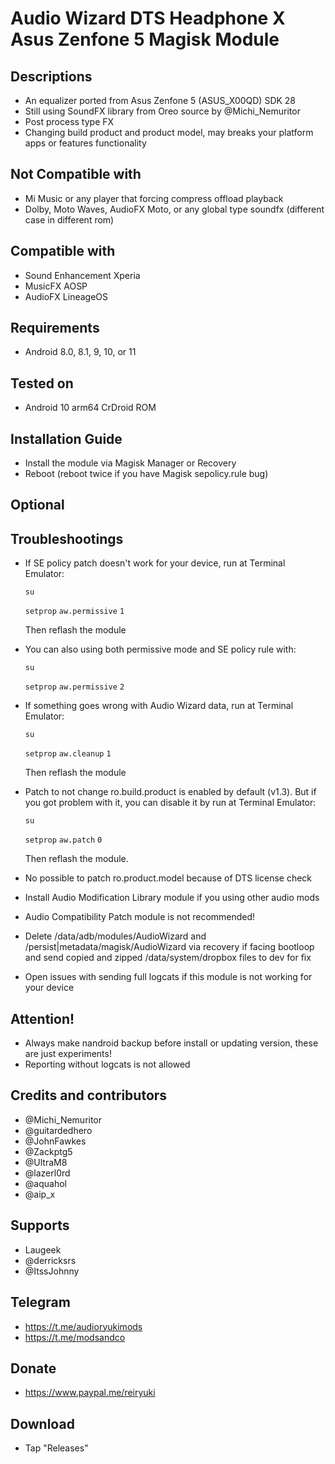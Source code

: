 # Audio Wizard DTS Headphone X Asus Zenfone 5 Magisk Module

## Descriptions
- An equalizer ported from Asus Zenfone 5 (ASUS_X00QD) SDK 28
- Still using SoundFX library from Oreo source by @Michi_Nemuritor
- Post process type FX
- Changing build product and product model, may breaks your platform apps or features functionality

## Not Compatible with
- Mi Music or any player that forcing compress offload playback
- Dolby, Moto Waves, AudioFX Moto, or any global type soundfx (different case in different rom)

## Compatible with
- Sound Enhancement Xperia
- MusicFX AOSP
- AudioFX LineageOS

## Requirements
- Android 8.0, 8.1, 9, 10, or 11

## Tested on
- Android 10 arm64 CrDroid ROM

## Installation Guide
- Install the module via Magisk Manager or Recovery
- Reboot (reboot twice if you have Magisk sepolicy.rule bug)

## Optional

## Troubleshootings
- If SE policy patch doesn't work for your device, run at Terminal Emulator:

  `su`

  `setprop` `aw.permissive` `1`

   Then reflash the module
- You can also using both permissive mode and SE policy rule with:

  `su`

  `setprop` `aw.permissive` `2`

- If something goes wrong with Audio Wizard data, run at Terminal Emulator:

  `su`

  `setprop` `aw.cleanup` `1`

   Then reflash the module
- Patch to not change ro.build.product is enabled by default (v1.3). But if you got problem with it, you can disable it by run at Terminal Emulator:
  
  `su`

  `setprop` `aw.patch` `0`

   Then reflash the module.
- No possible to patch ro.product.model because of DTS license check
- Install Audio Modification Library module if you using other audio mods
- Audio Compatibility Patch module is not recommended!
- Delete /data/adb/modules/AudioWizard and /persist|metadata/magisk/AudioWizard via recovery if facing bootloop and send copied and zipped /data/system/dropbox files to dev for fix
- Open issues with sending full logcats if this module is not working for your device

## Attention!
- Always make nandroid backup before install or updating version, these are just experiments!
- Reporting without logcats is not allowed

## Credits and contributors
- @Michi_Nemuritor
- @guitardedhero
- @JohnFawkes
- @Zackptg5
- @UltraM8
- @lazerl0rd
- @aquahol
- @aip_x

## Supports
- Laugeek
- @derricksrs
- @ItssJohnny

## Telegram
- https://t.me/audioryukimods
- https://t.me/modsandco

## Donate
- https://www.paypal.me/reiryuki

## Download
- Tap "Releases"
